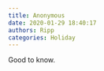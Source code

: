 ```yaml
---
title: Anonymous
date: 2020-01-29 18:40:17
authors: Ripp
categories: Holiday
---
```


 Good to know.